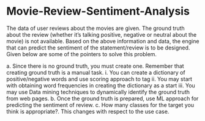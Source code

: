 # Movie-Review-Sentiment-Analysis
The data of user reviews about the movies are given. 
The ground truth about the review (whether it’s talking positive, negative or neutral about the movie) is not available. 
Based on the above information and data, the engine that can predict the sentiment of the statement/review is to be designed. 
Given below are some of the pointers to solve this problem.

a. Since there is no ground truth, you must create one. Remember that creating ground truth is a manual task. 
  i. You can create a dictionary of positive/negative words and use scoring approach to tag 
  ii. You may start with obtaining word frequencies in creating the dictionary as a start 
  iii. You may use Data mining techniques to dynamically identify the ground truth from web pages. 
b. Once the ground truth is prepared, use ML approach for predicting the sentiment of review. 
c. How many classes for the target you think is appropriate?. This changes with respect to the use case.
